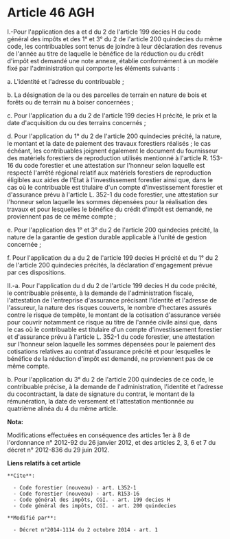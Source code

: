 # Article 46 AGH

I.-Pour l'application des a et d du 2 de l'article 199 decies H du code général des impôts et des 1° et 3° du 2 de l'article
200 quindecies du même code, les contribuables sont tenus de joindre à leur déclaration des revenus de l'année au titre de
laquelle le bénéfice de la réduction ou du crédit d'impôt est demandé une note annexe, établie conformément à un modèle fixé
par l'administration qui comporte les éléments suivants : 

a. L'identité et l'adresse du contribuable ; 

b. La désignation de la ou des parcelles de terrain en nature de bois et forêts ou de terrain nu à boiser concernées ; 

c. Pour l'application du a du 2 de l'article 199 decies H précité, le prix et la date d'acquisition du ou des terrains
concernés ; 

d. Pour l'application du 1° du 2 de l'article 200 quindecies précité, la nature, le montant et la date de paiement des
travaux forestiers réalisés ; le cas échéant, les contribuables joignent également le document du fournisseur des matériels
forestiers de reproduction utilisés mentionné à l'article R. 153-16 du code forestier et une attestation sur l'honneur selon
laquelle est respecté l'arrêté régional relatif aux matériels forestiers de reproduction éligibles aux aides de l'Etat à
l'investissement forestier ainsi que, dans le cas où le contribuable est titulaire d'un compte d'investissement forestier et
d'assurance prévu à l'article L. 352-1 du code forestier, une attestation sur l'honneur selon laquelle les sommes dépensées
pour la réalisation des travaux et pour lesquelles le bénéfice du crédit d'impôt est demandé, ne proviennent pas de ce même
compte ; 

e. Pour l'application des 1° et 3° du 2 de l'article 200 quindecies précité, la nature de la garantie de gestion durable
applicable à l'unité de gestion concernée ; 

f. Pour l'application du a du 2 de l'article 199 decies H précité et du 1° du 2 de l'article 200 quindecies précités, la
déclaration d'engagement prévue par ces dispositions. 

II.-a. Pour l'application du d du 2 de l'article 199 decies H du code précité, le contribuable présente, à la demande de
l'administration fiscale, l'attestation de l'entreprise d'assurance précisant l'identité et l'adresse de l'assureur, la
nature des risques couverts, le nombre d'hectares assurés contre le risque de tempête, le montant de la cotisation
d'assurance versée pour couvrir notamment ce risque au titre de l'année civile ainsi que, dans le cas où le contribuable est
titulaire d'un compte d'investissement forestier et d'assurance prévu à l'article L. 352-1 du code forestier, une attestation
sur l'honneur selon laquelle les sommes dépensées pour le paiement des cotisations relatives au contrat d'assurance précité
et pour lesquelles le bénéfice de la réduction d'impôt est demandé, ne proviennent pas de ce même compte. 

b. Pour l'application du 3° du 2 de l'article 200 quindecies de ce code, le contribuable précise, à la demande de
l'administration, l'identité et l'adresse du cocontractant, la date de signature du contrat, le montant de la rémunération,
la date de versement et l'attestation mentionnée au quatrième alinéa du 4 du même article.

**Nota:**

Modifications effectuées en conséquence des articles 1er à 8 de l'ordonnance n° 2012-92 du 26 janvier 2012, et des articles
2, 3, 6 et 7 du décret n° 2012-836 du 29 juin 2012.

**Liens relatifs à cet article**

	**Cite**:

	  - Code forestier (nouveau) - art. L352-1
	  - Code forestier (nouveau) - art. R153-16
	  - Code général des impôts, CGI. - art. 199 decies H
	  - Code général des impôts, CGI. - art. 200 quindecies

	**Modifié par**:

	  - Décret n°2014-1114 du 2 octobre 2014 - art. 1
